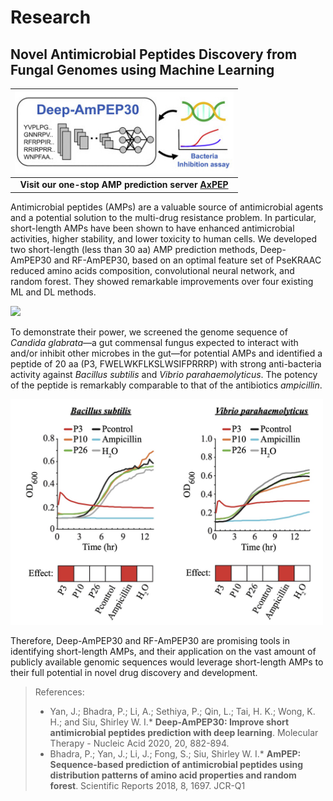 # Research

## Novel Antimicrobial Peptides Discovery from Fungal Genomes using Machine Learning  

|<img src="images/axpep.jpg" width="350">|
| :-: |
|**Visit our one-stop AMP prediction server [AxPEP](https://app.cbbio.online/ampep/home)**|

Antimicrobial peptides (AMPs) are a valuable source of antimicrobial agents and a potential solution to the multi-drug resistance problem. In particular, short-length AMPs have been shown to have enhanced antimicrobial activities, higher stability, and lower toxicity to human cells. We developed two short-length (less than 30 aa) AMP prediction methods, Deep-AmPEP30 and RF-AmPEP30, based on an optimal feature set of PseKRAAC reduced amino acids composition, convolutional neural network, and random forest. They showed remarkable improvements over four existing ML and DL methods. 

<img src="https://user-images.githubusercontent.com/5370511/127578327-8c7e57b1-4e62-4409-bed9-073a141c4c76.png" width="600">

To demonstrate their power, we screened the genome sequence of *Candida glabrata*—a gut commensal fungus expected to interact with and/or inhibit other microbes in the gut—for potential AMPs and identified a peptide of 20 aa (P3, FWELWKFLKSLWSIFPRRRP) with strong anti-bacteria activity against 
*Bacillus subtilis* and *Vibrio parahaemolyticus*. The potency of the peptide is remarkably comparable to that of the antibiotics *ampicillin*. 

<img src="images/axpep-assays.jpg" width="500">

Therefore, Deep-AmPEP30 and RF-AmPEP30 are promising tools in identifying short-length AMPs, and their application on the vast amount of publicly available genomic sequences would leverage short-length AMPs to their full potential in novel drug discovery and development.


> References:
>   - Yan, J.; Bhadra, P.; Li, A.; Sethiya, P.; Qin, L.; Tai, H. K.; Wong, K. H.; and Siu, Shirley W. I.* **Deep-AmPEP30: Improve short antimicrobial peptides prediction with deep learning**. Molecular Therapy - Nucleic Acid 2020, 20, 882-894.
>   - Bhadra, P.; Yan, J.; Li, J.; Fong, S.; Siu, Shirley W. I.* **AmPEP: Sequence-based prediction of antimicrobial peptides using distribution patterns of amino acid properties and random forest**. Scientific Reports 2018, 8, 1697. JCR-Q1


